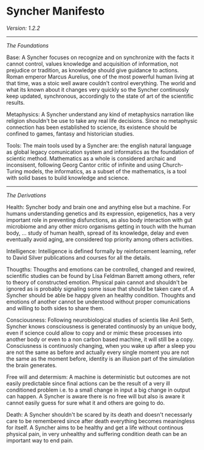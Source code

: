 # Syncher Manifesto
_Version: 1.2.2_

----

_The Foundations_  

Base: A Syncher focuses on recognize and on synchronize with the facts it cannot control, values knowledge and acquisition of information, not prejudice or tradition, as knowledge should give guidance to actions. Roman emperor Marcus Aurelius, one of the most powerful human living at that time, was a stoic well aware couldn't control everything. The world and what its known about it changes very quickly so the Syncher continuosly keep updated, synchronous, accordingly to the state of art of the scientific results.

Metaphysics: A Syncher understand any kind of metaphysics narration like religion shouldn't be use to take any real life decisions. Since no metaphysic connection has been established to science, its existence should be confined to games, fantasy and historician studies. 

Tools: The main tools used by a Syncher are: the english natural language as global legacy comunication system and informatics as the foundation of scientic method. Mathematics as a whole is considered archaic and inconsisent, following Georg Cantor critic of infinite and using Church-Turing models, the informatics, as a subset of the mathematics, is a tool with solid bases to build knowledge and science.

----

_The Derivations_


Health: Syncher body and brain one and anything else but a machine. 
For humans understanding genetics and its expression, epigenetics, has a very important role in preventing disfunctions, as also body interaction with gut microbiome and any other micro organisms getting in touch with the human body, ... study of human health, spread of its knowledge, delay and even eventually avoid aging, are considered top priority among others activities.

Intelligence: Intelligence is defined formally by reinforcement learning, refer to David Silver publications and courses for all the details. 

Thougths: Thougths and emotions can be controlled, changed and rewired, scientific studies can be found by Lisa Feldman Barrett among others, refer to theory of constructed emotion.
Physical pain cannot and shouldn't be ignored as is probably signaling some issue that should be taken care of. 
A Syncher should be able be happy given an healthy condition. 
Thoughts and emotions of another cannot be understood without proper comunications and willing to both sides to share them. 

Consciousness: Following neurobiological studies of scientis like Anil Seth, Syncher knows consciousness is generated continuosly by an unique body, even if science could allow to copy and or mimic these processes into another body or even to a non carbon based machine, it will still be a copy.
Consciusness is continuosly changing, when you wake up after a sleep you are not the same as before and actually every single moment you are not the same as the moment before, identity is an illusion part of the simulation the brain generates. 

Free will and determism: A machine is deterministic but outcomes are not easily predictable since final actions can be the result of a very ill conditioned problem i.e. to a small change in input a big change in output can happen. 
A Syncher is aware there is no free will but also is aware it cannot easily guess for sure what it and others are going to do.

Death: A Syncher shouldn't be scared by its death and doesn't necessarly care to be remembered since after death everything becomes meaningless for itself. 
A Syncher aims to be healthy and get a life without continous physical pain, in very unhealthy and suffering condition death can be an important way to end pain. 
